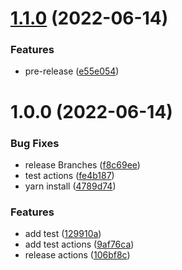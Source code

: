 # [1.1.0](https://github.com/huutriCN/semver-demo/compare/v1.0.0...v1.1.0) (2022-06-14)


### Features

* pre-release ([e55e054](https://github.com/huutriCN/semver-demo/commit/e55e054c5fbadf9f200f9a6fb263cc22c50b059a))

# 1.0.0 (2022-06-14)


### Bug Fixes

* release Branches ([f8c69ee](https://github.com/huutriCN/semver-demo/commit/f8c69ee3013fb28e28fb1c4b4a1801ffd3d8fac9))
* test actions ([fe4b187](https://github.com/huutriCN/semver-demo/commit/fe4b187179b9694efb824d9d47d1be3c7c11e5ee))
* yarn install ([4789d74](https://github.com/huutriCN/semver-demo/commit/4789d74ff4bb1cd51de6da5cc5962d42c081f56c))


### Features

* add test ([129910a](https://github.com/huutriCN/semver-demo/commit/129910a17e7761b628c8e4d19cdb613a765051c8))
* add test actions ([9af76ca](https://github.com/huutriCN/semver-demo/commit/9af76ca23d30eb7e2d3aa828c2fca216fa9ff76a))
* release actions ([106bf8c](https://github.com/huutriCN/semver-demo/commit/106bf8c7772887cc783ac21d71a7df35550e5ee1))
